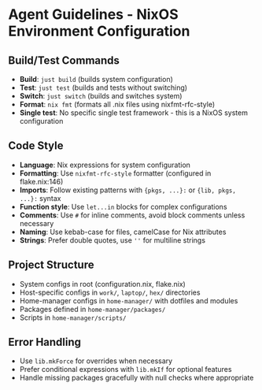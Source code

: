 # Agent Guidelines - NixOS Environment Configuration

## Build/Test Commands
- **Build**: `just build` (builds system configuration)
- **Test**: `just test` (builds and tests without switching)
- **Switch**: `just switch` (builds and switches system)
- **Format**: `nix fmt` (formats all .nix files using nixfmt-rfc-style)
- **Single test**: No specific single test framework - this is a NixOS system configuration

## Code Style
- **Language**: Nix expressions for system configuration
- **Formatting**: Use `nixfmt-rfc-style` formatter (configured in flake.nix:146)
- **Imports**: Follow existing patterns with `{pkgs, ...}:` or `{lib, pkgs, ...}:` syntax
- **Function style**: Use `let...in` blocks for complex configurations
- **Comments**: Use `#` for inline comments, avoid block comments unless necessary
- **Naming**: Use kebab-case for files, camelCase for Nix attributes
- **Strings**: Prefer double quotes, use `''` for multiline strings

## Project Structure
- System configs in root (configuration.nix, flake.nix)
- Host-specific configs in `work/`, `laptop/`, `hex/` directories
- Home-manager configs in `home-manager/` with dotfiles and modules
- Packages defined in `home-manager/packages/`
- Scripts in `home-manager/scripts/`

## Error Handling
- Use `lib.mkForce` for overrides when necessary
- Prefer conditional expressions with `lib.mkIf` for optional features
- Handle missing packages gracefully with null checks where appropriate